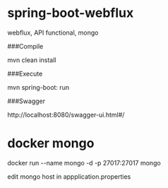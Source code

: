 # spring-boot-webflux
webflux, API functional, mongo

###Compile

mvn clean install

###Execute

mvn spring-boot: run

###Swagger

http://localhost:8080/swagger-ui.html#/

# docker mongo
docker run --name mongo -d -p 27017:27017 mongo

edit mongo host in appplication.properties

